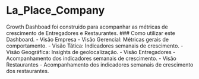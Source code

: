 # La_Place_Company

Growth Dashboad foi construido para acompanhar as métricas de crescimento de Entregadores e Restaurantes.
        ### Como utilizar este Dashboard.
        - Visão Empresa
            - Visão Gerencial:   Métricas gerais de comportamento.
            - Visão Tática:      Indicadores semanais de crescimento.
            - Visão Geográfica:  Insights de geolocalização.
        - Visão Entregadores
            - Acompanhamento dos indicadores semanais de crescimento.
        - Visão Restaurantes
            - Acompanhamento dos indicadores semanais de crescimento dos restaurantes.
